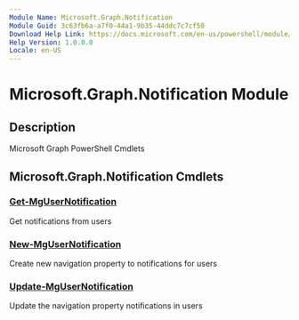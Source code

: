 ```yaml
---
Module Name: Microsoft.Graph.Notification
Module Guid: 3c63fb6a-a7f0-44a1-9b35-44ddc7c7cf50
Download Help Link: https://docs.microsoft.com/en-us/powershell/module/microsoft.graph.notification
Help Version: 1.0.0.0
Locale: en-US
---
```


# Microsoft.Graph.Notification Module
## Description
Microsoft Graph PowerShell Cmdlets

## Microsoft.Graph.Notification Cmdlets
### [Get-MgUserNotification](Get-MgUserNotification.md)
Get notifications from users

### [New-MgUserNotification](New-MgUserNotification.md)
Create new navigation property to notifications for users

### [Update-MgUserNotification](Update-MgUserNotification.md)
Update the navigation property notifications in users


